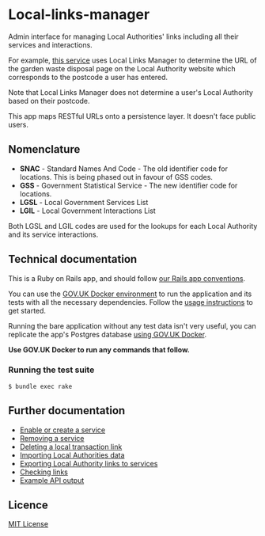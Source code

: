 # Local-links-manager

Admin interface for managing Local Authorities' links including all their services and interactions.

For example, [this service](https://www.gov.uk/garden-waste-disposal) uses Local Links Manager to determine the URL of the garden waste disposal page on the Local Authority website which corresponds to the postcode a user has entered.

Note that Local Links Manager does not determine a user's Local Authority based on their postcode.

This app maps RESTful URLs onto a persistence layer. It doesn't face public users.

## Nomenclature

- **SNAC** - Standard Names And Code - The old identifier code for locations. This is being phased out in favour of GSS codes.
- **GSS**  - Government Statistical Service - The new identifier code for locations.
- **LGSL** - Local Government Services List
- **LGIL** - Local Government Interactions List

Both LGSL and LGIL codes are used for the lookups for each Local Authority and its service interactions.

## Technical documentation

This is a Ruby on Rails app, and should follow [our Rails app conventions][conventions].

You can use the [GOV.UK Docker environment][govuk-docker] to run the application and its tests with all the necessary dependencies. Follow the [usage instructions][docker-usage] to get started.

Running the bare application without any test data isn't very useful, you can replicate the app's Postgres database [using GOV.UK Docker][replicate-db].

**Use GOV.UK Docker to run any commands that follow.**

[conventions]: https://docs.publishing.service.gov.uk/manual/conventions-for-rails-applications.html
[govuk-docker]: https://github.com/alphagov/govuk-docker
[docker-usage]: https://github.com/alphagov/govuk-docker#usage
[replicate-db]: https://github.com/alphagov/govuk-docker/blob/master/docs/how-tos.md#how-to-replicate-data-locally

### Running the test suite

```
$ bundle exec rake
```

## Further documentation

- [Enable or create a service](/docs/enable-or-create-service.md)
- [Removing a service](/docs/remove-a-service.md)
- [Deleting a local transaction link](/docs/deleting-a-link.md)
- [Importing Local Authorities data](/docs/importing-local-authorities-data.md)
- [Exporting Local Authority links to services](/docs/exporting-local-authority-links.md)
- [Checking links](/docs/checking-links.md)
- [Example API output](/docs/example-api-output.md)

## Licence

[MIT License](LICENCE)
